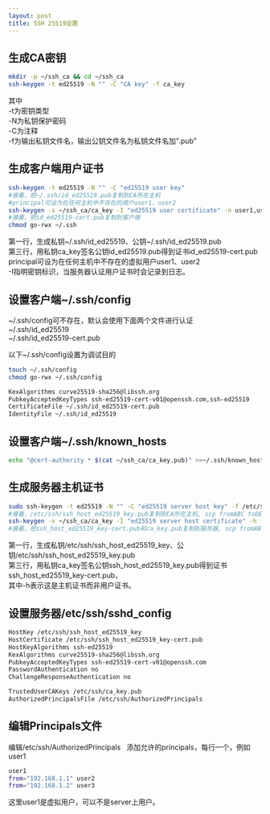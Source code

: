 ```yaml
---
layout: post
title: SSH 25519设置
---
```


## 生成CA密钥
```bash
mkdir -p ~/ssh_ca && cd ~/ssh_ca
ssh-keygen -t ed25519 -N "" -C "CA key" -f ca_key
```
其中  
  -t为密钥类型  
  -N为私钥保护密码  
  -C为注释  
  -f为输出私钥文件名，输出公钥文件名为私钥文件名加".pub"  


## 生成客户端用户证书
```bash
ssh-keygen -t ed25519 -N "" -C "ed25519 user key"
#接着，把~/.ssh/id_ed25519.pub复制到CA所在主机
#principal可设为在任何主机中不存在的用户user1、user2
ssh-keygen -s ~/ssh_ca/ca_key -I "ed25519 user certificate" -n user1,user2 ~/.ssh/id_ed25519.pub
#接着，把id_ed25519-cert.pub复制到客户端
chmod go-rwx ~/.ssh
```
第一行，生成私钥~/.ssh/id_ed25519、公钥~/.ssh/id_ed25519.pub  
第三行，用私钥ca_key签名公钥id_ed25519.pub得到证书id_ed25519-cert.pub  
principal可设为在任何主机中不存在的虚拟用户user1、user2  
-I指明密钥标识，当服务器认证用户证书时会记录到日志。 



## 设置客户端~/.ssh/config

~/.ssh/config可不存在，默认会使用下面两个文件进行认证  
~/.ssh/id_ed25519  
~/.ssh/id_ed25519-cert.pub  

以下~/.ssh/config设置为调试目的
```bash
touch ~/.ssh/config
chmod go-rwx ~/.ssh/config
```

```bash
KexAlgorithms curve25519-sha256@libssh.org
PubkeyAcceptedKeyTypes ssh-ed25519-cert-v01@openssh.com,ssh-ed25519
CertificateFile ~/.ssh/id_ed25519-cert.pub
IdentityFile ~/.ssh/id_ed25519
```


## 设置客户端~/.ssh/known_hosts
```bash
echo "@cert-authority * $(cat ~/ssh_ca/ca_key.pub)" >>~/.ssh/known_hosts
```


## 生成服务器主机证书
```bash
sudo ssh-keygen -t ed25519 -N "" -C "ed25519 server host key" -f /etc/ssh/ssh_host_ed25519_key
#接着，/etc/ssh/ssh_host_ed25519_key.pub复制到CA所在主机, scp fromABC toDEF
ssh-keygen -s ~/ssh_ca/ca_key -I "ed25519 server host certificate" -h ./ssh_host_ed25519_key.pub
#接着，把ssh_host_ed25519_key-cert.pub和ca_key.pub复制到服务器, scp fromABC toDEF
```
第一行，生成私钥/etc/ssh/ssh_host_ed25519_key、公钥/etc/ssh/ssh_host_ed25519_key.pub  
第三行，用私钥ca_key签名公钥ssh_host_ed25519_key.pub得到证书ssh_host_ed25519_key-cert.pub，  
其中-h表示这是主机证书而非用户证书。  


## 设置服务器/etc/ssh/sshd_config
```bash
HostKey /etc/ssh/ssh_host_ed25519_key
HostCertificate /etc/ssh/ssh_host_ed25519_key-cert.pub
HostKeyAlgorithms ssh-ed25519
KexAlgorithms curve25519-sha256@libssh.org
PubkeyAcceptedKeyTypes ssh-ed25519-cert-v01@openssh.com
PasswordAuthentication no
ChallengeResponseAuthentication no

TrustedUserCAKeys /etc/ssh/ca_key.pub
AuthorizedPrincipalsFile /etc/ssh/AuthorizedPrincipals
```

## 编辑Principals文件
编辑/etc/ssh/AuthorizedPrincipals  
添加允许的principals，每行一个，例如user1  
```bash
user1
from="192.168.1.1" user2
from="192.168.1.2" user3
```
这里user1是虚拟用户，可以不是server上用户。
